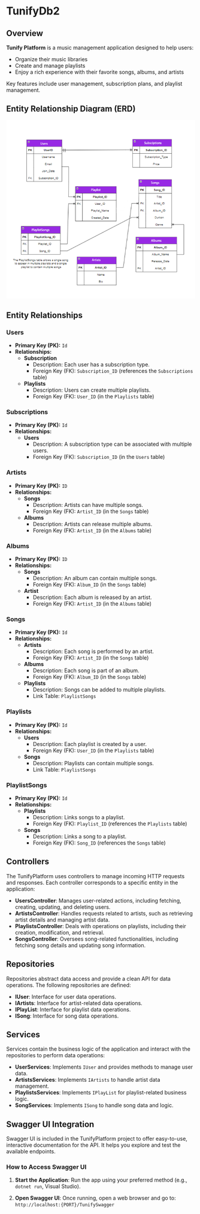 # TunifyDb2


## Overview

**Tunify Platform** is a music management application designed to help users:

- Organize their music libraries
- Create and manage playlists
- Enjoy a rich experience with their favorite songs, albums, and artists

Key features include user management, subscription plans, and playlist management.

## Entity Relationship Diagram (ERD)

![Tunify ERD Diagram](Tunify.png)

## Entity Relationships

### Users

- **Primary Key (PK):** `Id`
- **Relationships:**
  - **Subscription**
    - Description: Each user has a subscription type.
    - Foreign Key (FK): `Subscription_ID` (references the `Subscriptions` table)
  - **Playlists**
    - Description: Users can create multiple playlists.
    - Foreign Key (FK): `User_ID` (in the `Playlists` table)

### Subscriptions

- **Primary Key (PK):** `Id`
- **Relationships:**
  - **Users**
    - Description: A subscription type can be associated with multiple users.
    - Foreign Key (FK): `Subscription_ID` (in the `Users` table)

### Artists

- **Primary Key (PK):** `ID`
- **Relationships:**
  - **Songs**
    - Description: Artists can have multiple songs.
    - Foreign Key (FK): `Artist_ID` (in the `Songs` table)
  - **Albums**
    - Description: Artists can release multiple albums.
    - Foreign Key (FK): `Artist_ID` (in the `Albums` table)

### Albums

- **Primary Key (PK):** `ID`
- **Relationships:**
  - **Songs**
    - Description: An album can contain multiple songs.
    - Foreign Key (FK): `Album_ID` (in the `Songs` table)
  - **Artist**
    - Description: Each album is released by an artist.
    - Foreign Key (FK): `Artist_ID` (in the `Albums` table)

### Songs

- **Primary Key (PK):** `Id`
- **Relationships:**
  - **Artists**
    - Description: Each song is performed by an artist.
    - Foreign Key (FK): `Artist_ID` (in the `Songs` table)
  - **Albums**
    - Description: Each song is part of an album.
    - Foreign Key (FK): `Album_ID` (in the `Songs` table)
  - **Playlists**
    - Description: Songs can be added to multiple playlists.
    - Link Table: `PlaylistSongs`

### Playlists

- **Primary Key (PK):** `Id`
- **Relationships:**
  - **Users**
    - Description: Each playlist is created by a user.
    - Foreign Key (FK): `User_ID` (in the `Playlists` table)
  - **Songs**
    - Description: Playlists can contain multiple songs.
    - Link Table: `PlaylistSongs`

### PlaylistSongs

- **Primary Key (PK):** `Id`
- **Relationships:**
  - **Playlists**
    - Description: Links songs to a playlist.
    - Foreign Key (FK): `Playlist_ID` (references the `Playlists` table)
  - **Songs**
    - Description: Links a song to a playlist.
    - Foreign Key (FK): `Song_ID` (references the `Songs` table)


## Controllers

The TunifyPlatform uses controllers to manage incoming HTTP requests and responses. Each controller corresponds to a specific entity in the application:

- **UsersController**: Manages user-related actions, including fetching, creating, updating, and deleting users.
- **ArtistsController**: Handles requests related to artists, such as retrieving artist details and managing artist data.
- **PlaylistsController**: Deals with operations on playlists, including their creation, modification, and retrieval.
- **SongsController**: Oversees song-related functionalities, including fetching song details and updating song information.


## Repositories

Repositories abstract data access and provide a clean API for data operations. The following repositories are defined:

- **IUser**: Interface for user data operations.
- **IArtists**: Interface for artist-related data operations.
- **IPlayList**: Interface for playlist data operations.
- **ISong**: Interface for song data operations.


## Services

Services contain the business logic of the application and interact with the repositories to perform data operations:

- **UserServices**: Implements `IUser` and provides methods to manage user data.
- **ArtistsServices**: Implements `IArtists` to handle artist data management.
- **PlaylistsServices**: Implements `IPlayList` for playlist-related business logic.
- **SongServices**: Implements `ISong` to handle song data and logic.

## Swagger UI Integration

Swagger UI is included in the TunifyPlatform project to offer easy-to-use, interactive documentation for the API. It helps you explore and test the available endpoints.

### How to Access Swagger UI

1. **Start the Application**: Run the app using your preferred method (e.g., `dotnet run`, Visual Studio).

2. **Open Swagger UI**: Once running, open a web browser and go to:  
   `http://localhost:{PORT}/TunifySwagger`
